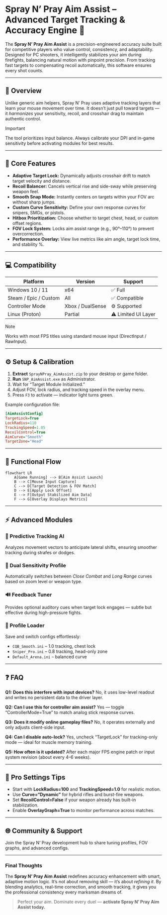 # Spray N’ Pray Aim Assist – Advanced Target Tracking & Accuracy Engine 🎯

The **Spray N’ Pray Aim Assist** is a precision-engineered accuracy suite built for competitive players who value control, consistency, and adaptability. Designed for PC shooters, it intelligently stabilizes your aim during firefights, balancing natural motion with pinpoint precision. From tracking fast targets to compensating recoil automatically, this software ensures every shot counts.

---

## 🧭 Overview

Unlike generic aim helpers, Spray N’ Pray uses adaptive tracking layers that learn your mouse movement over time. It doesn’t just pull toward targets — it *harmonizes* your sensitivity, recoil, and crosshair drag to maintain authentic control.

> [!IMPORTANT]
> The tool prioritizes input balance. Always calibrate your DPI and in-game sensitivity before activating modules for best results.


---

## 🧠 Core Features

* **Adaptive Target Lock:** Dynamically adjusts crosshair drift to match target velocity and distance.
* **Recoil Balancer:** Cancels vertical rise and side-sway while preserving weapon feel.
* **Smooth Snap Mode:** Instantly centers on targets within your FOV arc without sharp jumps.
* **Custom Curve Sensitivity:** Define your own response curves for snipers, SMGs, or pistols.
* **Hitbox Prioritization:** Choose whether to target chest, head, or custom offset regions.
* **FOV Lock System:** Locks aim assist range (e.g., 90°–110°) to prevent overcorrection.
* **Performance Overlay:** View live metrics like aim angle, target lock time, and stability %.

---

## 💻 Compatibility

| Platform              | Version          | Support             |
| --------------------- | ---------------- | ------------------- |
| Windows 10 / 11       | x64              | ✅ Full              |
| Steam / Epic / Custom | All              | ✅ Compatible        |
| Controller Mode       | Xbox / DualSense | ⚙️ Supported        |
| Linux (Proton)        | Partial          | ⚠️ Limited UI Layer |

> [!NOTE]
> Works with most FPS titles using standard mouse input (DirectInput / RawInput).

---

## ⚙️ Setup & Calibration

1. **Extract** `SprayNPray_AimAssist.zip` to your desktop or game folder.
2. **Run** `SNP_AimAssist.exe` as Administrator.
3. Wait for “Target Module Initialized.”
4. Adjust FOV, lock radius, and tracking speed in the overlay menu.
5. Press `F3` to activate — indicator light turns green.

Example configuration file:

```ini
[AimAssistConfig]
TargetLock=True
LockRadius=110
TrackingSpeed=1.05
RecoilControl=True
AimCurve="Smooth"
TargetZone="Head"
```

---

## 🔁 Functional Flow

```mermaid
flowchart LR
    A[Game Running] --> B[Aim Assist Launch]
    B --> C[Mouse Input Capture]
    C --> D[Target Detection & FOV Match]
    D --> E[Apply Lock Offset]
    E --> F[Output Stabilized Aim Data]
    F --> G[Overlay Displays Metrics]
```

---

## ⚡ Advanced Modules

### 🎯 Predictive Tracking AI

Analyzes movement vectors to anticipate lateral shifts, ensuring smoother tracking during strafes or dodges.

### 🧩 Dual Sensitivity Profile

Automatically switches between *Close Combat* and *Long Range* curves based on zoom level or weapon type.

### 🔊 Feedback Tuner

Provides optional auditory cues when target lock engages — subtle but effective during high-pressure fights.

### 📂 Profile Loader

Save and switch configs effortlessly:

* `CQB_Smooth.ini` – 1.0 tracking, chest lock
* `Sniper_Pro.ini` – 0.8 tracking, head-only zone
* `Default_Arena.ini` – balanced curve

---

## ❓ FAQ

**Q1: Does this interfere with input devices?**
No, it uses low-level readout and writes no persistent data to the driver layer.

**Q2: Can I use this for controller aim assist?**
Yes — toggle “ControllerMode=True” to match analog stick response curves.

**Q3: Does it modify online gameplay files?**
No, it operates externally and only adjusts client-side input.

**Q4: Can I disable auto-lock?**
Yes, uncheck “TargetLock” for tracking-only mode — ideal for muscle memory training.

**Q5: How often is it updated?**
After each major FPS engine patch or input system revision (about every 4–6 weeks).

---

## 🧩 Pro Settings Tips

* Start with **LockRadius=100** and **TrackingSpeed=1.0** for realistic motion.
* Use **Curve=“Dynamic”** for hybrid rifles and burst-fire weapons.
* Set **RecoilControl=False** if your weapon already has built-in stabilization.
* Enable **OverlayGraph=True** to monitor performance across matches.

---

## 🌐 Community & Support

Join the Spray N’ Pray development hub to share tuning profiles, FOV graphs, and advanced configs.

---

### Final Thoughts

The **Spray N’ Pray Aim Assist** redefines accuracy enhancement with smart, adaptive motion logic. It’s not about removing skill — it’s about *refining it*. By blending analytics, real-time correction, and smooth tracking, it gives you the professional consistency every marksman dreams of.

> Perfect your aim. Dominate every duel — **activate Spray N’ Pray Aim Assist today.**
